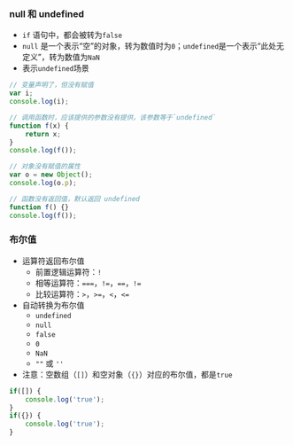 ### null 和 undefined
- `if` 语句中，都会被转为`false`
- `null` 是一个表示“空”的对象，转为数值时为`0`；`undefined`是一个表示“此处无定义”，转为数值为`NaN`
- 表示`undefined`场景
```js
// 变量声明了，但没有赋值
var i;
console.log(i);

// 调用函数时，应该提供的参数没有提供，该参数等于`undefined`
function f(x) {
    return x;
}
console.log(f());

// 对象没有赋值的属性
var o = new Object();
console.log(o.p);

// 函数没有返回值，默认返回 undefined
function f() {}
console.log(f());
```

### 布尔值
- 运算符返回布尔值
  - 前置逻辑运算符：`!`
  - 相等运算符：`===`，`!=`，`==`，`!=`
  - 比较运算符：`>`，`>=`，`<`，`<=`
- 自动转换为布尔值
  - `undefined`
  - `null`
  - `false`
  - `0`
  - `NaN`
  - `""` 或 `''`
- 注意：空数组（`[]`）和空对象（`{}`）对应的布尔值，都是`true`
```js
if([]) {
    console.log('true');
}
if({}) {
    console.log('true');
}
```